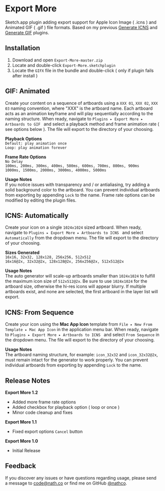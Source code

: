 # Export More
Sketch.app plugin adding export support for Apple Icon Image ( .icns ) and Animated GIF ( .gif ) file formats. Based on my previous [Generate ICNS](http://github.com/nathco/Generate-ICNS) and [Generate GIF](http://github.com/nathco/Generate-GIF) plugins.       

## Installation
1. Download and open `Export-More-master.zip`  
2. Locate and double-click `Export-More.sketchplugin`
3. Locate the `GIFX` file in the bundle and double-click ( only if plugin fails after install )      

## GIF: Animated
Create your content on a sequence of artboards using a `XXX 01`, `XXX 02`, `XXX 03` naming convention, where "XXX" is the artboard name. Each artboard acts as an animation keyframe and will play sequentially according to the naming structure. When ready, navigate to `Plugins ▸ Export More ▸ Artboards to GIF ` and select a playback method and frame animation rate ( see options below ). The file will export to the directory of your choosing. 

**Playback Options**  
`Default: play animation once`    
`Loop: play animation forever`        
  
**Frame Rate Options**  
`No Delay`  
`100ms, 200ms, 300ms, 400ms, 500ms, 600ms, 700ms, 800ms, 900ms`  
`1000ms, 1500ms, 2000ms, 3000ms, 4000ms, 5000ms`           

**Usage Notes**  
If you notice issues with transparency and / or antialiasing, try adding a solid background color to the artboard. You can prevent individual artboards from exporting by appending `Lock` to the name. Frame rate options can be modified by editing the plugin files.  

## ICNS: Automatically  
Create your icon on a single `1024x1024` sized artboard. When ready, navigate to `Plugins ▸ Export More ▸ Artboards to ICNS ` and select `Automatically` from the dropdown menu. The file will export to the directory of your choosing.  

**Sizes Generated**  
`16x16, 32x32, 128x128, 256x256, 512x512`  
`16x16@2x, 32x32@2x, 128x128@2x, 256x256@2x, 512x512@2x`  

**Usage Notes**  
The auto generator will scale-up artboards smaller than `1024x1024` to fulfill the maximum icon size of `512x512@2x`. Be sure to use `1024x1024` for the artboard size, otherwise the hi-res icons will appear blurry. If multiple artboards exist, and none are selected, the first artboard in the layer list will export.

## ICNS: From Sequence  
Create your icon using the **Mac App Icon** template from `File ▸ New From Template ▸ Mac App Icon` in the application menu bar. When ready, navigate to `Plugins ▸ Export More ▸ Artboards to ICNS ` and select `From Sequence` in the dropdown menu. The file will export to the directory of your choosing. 

**Usage Notes**  
The artboard naming structure, for example: `icon_32x32` and `icon_32x32@2x`, must remain intact for the generator to work properly. You can prevent individual artboards from exporting by appending `Lock` to the name.

## Release Notes

**Export More 1.2**      
- Added more frame rate options  
- Added checkbox for playback option ( loop or once )  
- Minor code cleanup and fixes 

**Export More 1.1**      
- Fixed export options `Cancel` button  

**Export More 1.0**   
- Initial Release  

## Feedback
If you discover any issues or have questions regarding usage, please send a message to [code@nath.co](mailto:code@nath.co) or find me on GitHub [@nathco](https://github.com/nathco).